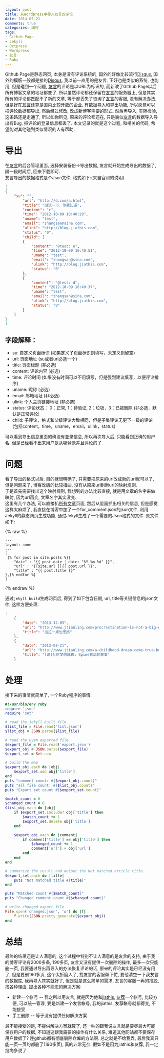 ```yaml
---
layout: post
title: 从Wordpress中导入友言的评论
date: 2014-05-21
comments: true
categories: 编程
tags: 
- Github Page
- Jekyll
- Octpress
- Wordpress
- 友言
- Ruby
---
```


Github Page是静态网页, 本身是没有评论系统的, 国外的好像比较流行[Disqus][], 国外的模版一般都是接的[Disqus][], 我以前一直用的是友言, 正好也是类似的系统, 也能用, 但是碰到一个问题, [友言][]的评论是以URL为标识的, 而新改了Github Page以后所有博客文章的地址都变了, 所以虽然评论都还保留在[友言][]的服务器上, 但是其实所有的评论都匹配不了新的文章, 等于都丢失了咨询了[友言][]的客服, 没有解决办法, 但是好在[友言][]还算是国内比较开放的企业, 有数据导入和导出功能, 所以感觉可以把评论数据都导出, 然后经过修改, 改成新博客需要的形式, 然后再导入, 实际检验, 这条路还是走通了, 所以如你所见, 原来的评论都还在, 只是貌似[友言][]的数据导入导出有Bug, 把评论的登录信息都丢了.  本文记录的就是这个过程, 和相关的代码, 希望能对其他碰到类似情况的人有帮助.  

<!-- more -->

# 导出
在[友言][]的后台管理里面, 选择安装备份->导出数据, 友言就开始生成导出的数据了, 隔一段时间后, 回来下载即可.  
友言导出的数据格式是个Json文件, 格式如下:(来自官网的说明)
~~~ json
[
{
	"su": "",
		"url": "http://d.com/a.html",
		"title": "测试一下，你就知道",
		"content": "c",
		"time": "2012-10-09 10:40:29",
		"uname": "test",
		"email": "zhangsan@sina.com",
		"ulink": "http://blog.jiathis.com",
		"status": "0",
		"child": [
		{
			"content": "@test: e",
			"time": "2012-10-09 10:40:51",
			"uname": "test",
			"email": "zhangsan@sina.com",
			"ulink": "http://blog.jiathis.com",
			"status": "0"
		},
		{
			"content": "@test: d",
			"time": "2012-10-09 10:40:37",
			"uname": "test",
			"email": "zhangsan@sina.com",
			"ulink": "http://blog.jiathis.com",
			"status": "0"
		}
	]
}
]
~~~

## 字段解释：
* su: 自定义页面标识 (如果定义了页面标识则填写，未定义则留空)
* url: 页面地址 (su或者url必选一个)
* title: 页面标题 (非必选)
* content: 评论内容 (必选)
* time: 评论时间 (如果没有时间可以不用填写，但是强烈建议填写，以便评论排序)
* uname: 昵称 (必选)
* email: 邮箱地址 (非必选)
* ulink: 个人主页链接地址 (非必选)
* status: 评论状态： 0：正常, 1：待验证, 2：垃圾，3：已被删除 (非必选，默认是正常评论)
* child: 子评论，格式和父级评论大致相同，但是子集评论无更下一级的评论 (包括content，time，uname，email，ulink，status) 

可以看到导出信息里面的确没有登录信息, 所以再次导入后, 只能看到正确的用户名, 但是已经看不出来用户是从哪登录并且评论的了.  

# 问题
看了导出的格式以后, 目的就很明确了, 只需要把原来的url改成新的url就可以了, 但是问题来了, 博客改版的比较扭曲, 没有从原来url到新url的映射规则.  
于是首先需要找出这个映射规则, 我想到的办法比较直接, 就是用文章的名字来做映射, 因为url再变, 文章名字其实没变.  
这里有几个办法, 可以直接扒[所有文章](/archive.html)页面, 然后从里面抓出相关的信息, 但是感觉这样太麻烦了, 我直接在博客中加了一个for_comment.json的json文件, 利用Jekyll的静态网页生成功能, 通过Jekyll生成了一个需要的Json格式的文件.  原文件如下:

{% raw %} 
~~~
---
layout: none
---
[
 {% for post in site.posts %}{
	"date" : "{{ post.date | date: "%Y-%m-%d" }}",
	"url" : "{{site.url }}{{ post.url }}",
	"title" : "{{ post.title }}"
},{% endfor %}
]
~~~
{% endraw %} 

通过`jekyll build`生成网页后, 得到了如下包含日期, url, title等关键信息的json文件, 这样方便处理.

~~~ json
[
    {
        "date": "2013-12-05",
        "url": "http://www.jtianling.com/procrastination-is-not-a-big-deal.html",
        "title": "拖拉一点也无妨"
    },
    {
        "date": "2013-08-21",
        "url": "http://www.jtianling.com/a-childhood-dream-come-true-building-spine.html",
        "title": "[译]儿时梦想成真: Spine背后的故事"
    }
~~~

# 处理
接下来的事情就简单了, 一个Ruby程序的事情:

~~~ ruby
#!/usr/bin/env ruby
require 'json'
require 'set'

# read the jekyll built file
$list_file = File.read('list.json')
$list_obj = JSON.parse($list_file)

# read the uyan exported file
$export_file = File.read('export.json')
$export_obj = JSON.parse($export_file)
$export_set = Set.new

# build the map
$export_obj.each do |obj|
	$export_set.add obj['title']
end
puts "comment count: #{$export_obj.count}"
puts "all file count: #{$list_obj.count}"
puts "Export set count #{$export_set.count}"

$match_count = 0
$changed_count = 0
$list_obj.each do |obj|
	if $export_set.include? obj['title'] then
		$match_count += 1
		$export_set.delete obj['title']
	end

	$export_obj.each do |comment|
		if comment['title'] == obj['title'] then
			$changed_count += 1
			comment['url'] = obj['url']
		end
	end
end

# summarize the result and output the Not matched article title.
$export_set.each do |title|
	puts "Not matched title #{title}"
end

puts "Matched count #{$match_count}"
puts "Changed comment count #{$changed_count}"

# write changed export file
File.open('changed.json', 'w') do |f|
	f.write(JSON.pretty_generate($export_obj))
end
~~~

# 总结
最终的结果还是让人满意的, 这个过程中特别不让人满意的是友言的支持, 由于我的博客评论有2000多条, 190多页, 友言又没有提供一次删除的操作, 最多一次只能删一页, 我要通过导出再导入的办法恢复评论的话, 原来的评论其实是已经没有用了, 但是要删190多页, 这个太折磨人了, 找友言的客服帮下忙, 要他清空一下我友言的数据库, 我再导入其实就好了, 但是就是这么简单的需求, 友言的客服一再的推脱, 找各种理由, 提出各种不能忍的解决方案:

* 新建一个帐号 -- 我之所以用友言, 就是因为他和[jiathis](http://jiathis.com/), [友荐](http://www.ujian.cc/)一个帐号, 比较方便, 可以统一管理, 要是新建一个友言帐号, 我的jiathis, 友荐帐号就都得变, 不能接受
* 手工删除 -- 等于没有提供任何解决方案

最不能接受的是, 不提供解决方案就算了, 还一味的跟我说友言就是要尽最大可能保存用户的数据, 不知道这跟我需要的操作有什么关系, 难道其他网站都不要保存用户数据了? 连github都有彻底删除仓库的方法啊.  总之就是不给我弄, 最后我真只能一页一页的都删了(190多页), 真的非常无奈.  假如不是因为jiathis和友荐, 我一定投向多说了.

[Disqus]: http://disqus.com/
[友言]: http://www.uyan.cc
